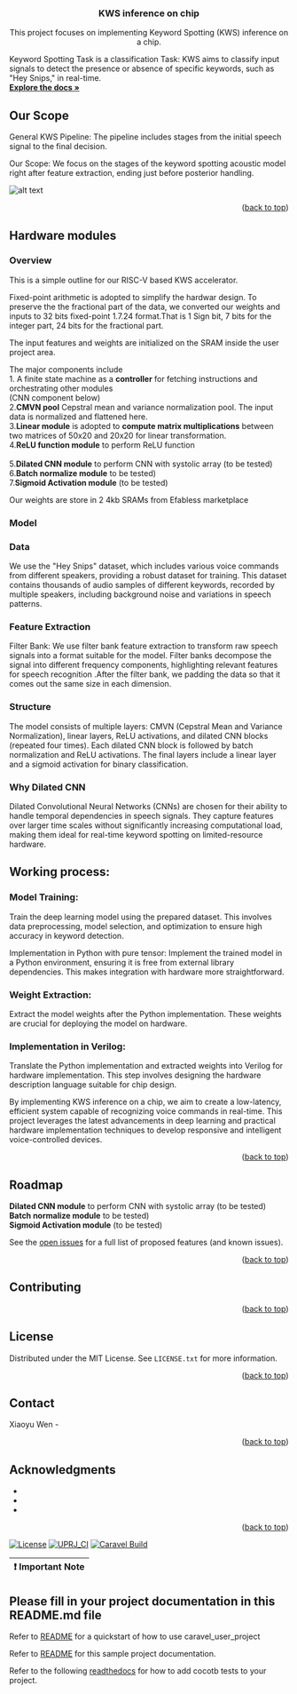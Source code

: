 

<h3 align="center">KWS inference on chip</h3>

  <p align="center">
    This project focuses on implementing Keyword Spotting (KWS) inference on a chip. 

Keyword Spotting Task is a classification Task: KWS aims to classify input signals to detect the presence or absence of specific keywords, such as "Hey Snips," in real-time.
    <br />
    <a href="https://github.com/github_username/repo_name"><strong>Explore the docs »</strong></a>

  </p>
</div>


<!-- ABOUT THE PROJECT -->
## Our Scope
General KWS Pipeline: The pipeline includes stages from the initial speech signal to the final decision.

Our Scope: We focus on the stages of the keyword spotting acoustic model right after feature extraction, ending just before posterior handling.

![alt text](http://url/to/img.png)

<p align="right">(<a href="#readme-top">back to top</a>)</p>



<!-- GETTING STARTED -->
## Hardware modules


### Overview


This is a simple outline for our RISC-V based KWS accelerator. 

Fixed-point arithmetic is adopted to simplify the hardwar design. To preserve the the fractional part of the data, we converted our weights and inputs to 32 bits fixed-point 1.7.24 format.That is 1 Sign bit, 7 bits for the integer part, 24 bits for the fractional part.

The input features and weights are initialized on the SRAM inside the user project area.<br>

The major components include <br>
	1. A finite state machine as a **controller** for fetching instructions and orchestrating other modules <br>
(CNN component below)<br>
    2.**CMVN pool** Cepstral mean and variance normalization pool. The input data is normalized and flattened here. <br>
    3.**Linear module** is adopted to **compute matrix multiplications** between two matrices of 50x20 and 20x20 for linear transformation. <br>
    4.**ReLU function module** to perform ReLU function <br> <br>
    5.**Dilated CNN module** to perform CNN with systolic array (to be tested) <br>
    6.**Batch normalize module** to be tested) <br>
    7.**Sigmoid Activation module** (to be tested) <br>

Our weights are store in 2 4kb SRAMs from Efabless marketplace

### Model


### Data
We use the "Hey Snips" dataset, which includes various voice commands from different speakers, providing a robust dataset for training. This dataset contains thousands of audio samples of different keywords, recorded by multiple speakers, including background noise and variations in speech patterns.

### Feature Extraction
Filter Bank: We use filter bank feature extraction to transform raw speech signals into a format suitable for the model. Filter banks decompose the signal into different frequency components, highlighting relevant features for speech recognition .After the filter bank, we padding the data so that it comes out the same size in each dimension.

### Structure
The model consists of multiple layers: CMVN (Cepstral Mean and Variance Normalization), linear layers, ReLU activations, and dilated CNN blocks (repeated four times). Each dilated CNN block is followed by batch normalization and ReLU activations. The final layers include a linear layer and a sigmoid activation for binary classification.

### Why Dilated CNN 
Dilated Convolutional Neural Networks (CNNs) are chosen for their ability to handle temporal dependencies in speech signals. They capture features over larger time scales without significantly increasing computational load, making them ideal for real-time keyword spotting on limited-resource hardware.
<!-- USAGE EXAMPLES -->

## Working process: 
### Model Training:

Train the deep learning model using the prepared dataset. This involves data preprocessing, model selection, and optimization to ensure high accuracy in keyword detection.

Implementation in Python with pure tensor:
Implement the trained model in a Python environment, ensuring it is free from external library dependencies. This makes integration with hardware more straightforward.

### Weight Extraction:
Extract the model weights after the Python implementation. These weights are crucial for deploying the model on hardware.

### Implementation in Verilog:
Translate the Python implementation and extracted weights into Verilog for hardware implementation. This step involves designing the hardware description language suitable for chip design.

By implementing KWS inference on a chip, we aim to create a low-latency, efficient system capable of recognizing voice commands in real-time. This project leverages the latest advancements in deep learning and practical hardware implementation techniques to develop responsive and intelligent voice-controlled devices.


<p align="right">(<a href="#readme-top">back to top</a>)</p>



<!-- ROADMAP -->
## Roadmap
   **Dilated CNN module** to perform CNN with systolic array (to be tested) <br>
**Batch normalize module** to be tested) <br>
    **Sigmoid Activation module** (to be tested) <br>

See the [open issues](https://github.com/github_username/repo_name/issues) for a full list of proposed features (and known issues).

<p align="right">(<a href="#readme-top">back to top</a>)</p>



<!-- CONTRIBUTING -->
## Contributing


<p align="right">(<a href="#readme-top">back to top</a>)</p>



<!-- LICENSE -->
## License

Distributed under the MIT License. See `LICENSE.txt` for more information.

<p align="right">(<a href="#readme-top">back to top</a>)</p>



<!-- CONTACT -->
## Contact

Xiaoyu Wen - 


<p align="right">(<a href="#readme-top">back to top</a>)</p>



<!-- ACKNOWLEDGMENTS -->
## Acknowledgments

* []()
* []()
* []()

<p align="right">(<a href="#readme-top">back to top</a>)</p>



<!-- MARKDOWN LINKS & IMAGES -->
<!-- https://www.markdownguide.org/basic-syntax/#reference-style-links -->
[contributors-shield]: https://img.shields.io/github/contributors/github_username/repo_name.svg?style=for-the-badge
[contributors-url]: https://github.com/github_username/repo_name/graphs/contributors
[forks-shield]: https://img.shields.io/github/forks/github_username/repo_name.svg?style=for-the-badge
[forks-url]: https://github.com/github_username/repo_name/network/members
[stars-shield]: https://img.shields.io/github/stars/github_username/repo_name.svg?style=for-the-badge
[stars-url]: https://github.com/github_username/repo_name/stargazers
[issues-shield]: https://img.shields.io/github/issues/github_username/repo_name.svg?style=for-the-badge
[issues-url]: https://github.com/github_username/repo_name/issues





[![License](https://img.shields.io/badge/License-Apache%202.0-blue.svg)](https://opensource.org/licenses/Apache-2.0) [![UPRJ_CI](https://github.com/efabless/caravel_project_example/actions/workflows/user_project_ci.yml/badge.svg)](https://github.com/efabless/caravel_project_example/actions/workflows/user_project_ci.yml) [![Caravel Build](https://github.com/efabless/caravel_project_example/actions/workflows/caravel_build.yml/badge.svg)](https://github.com/efabless/caravel_project_example/actions/workflows/caravel_build.yml)

| :exclamation: Important Note            |
|-----------------------------------------|

## Please fill in your project documentation in this README.md file 

Refer to [README](docs/source/index.rst#section-quickstart) for a quickstart of how to use caravel_user_project

Refer to [README](docs/source/index.rst) for this sample project documentation. 

Refer to the following [readthedocs](https://caravel-sim-infrastructure.readthedocs.io/en/latest/index.html) for how to add cocotb tests to your project. 
